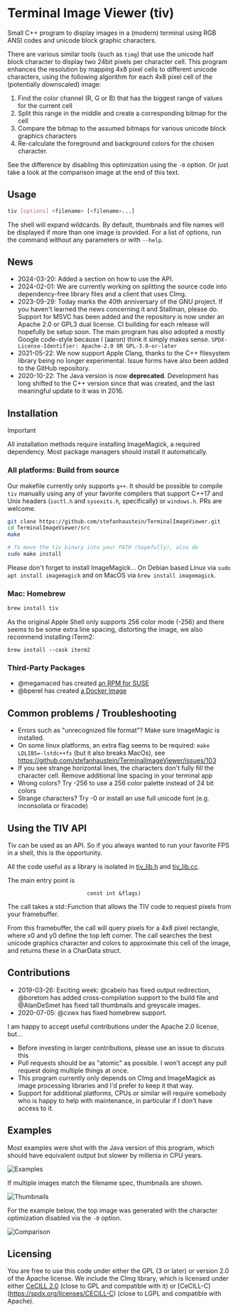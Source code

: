 # Terminal Image Viewer (tiv)

Small C++ program to display images in a (modern) terminal using RGB ANSI codes and unicode block graphic characters.

There are various similar tools (such as `timg`) that use the unicode half block character to display two 24bit pixels per character cell. This program enhances the resolution by mapping 4x8 pixel cells to different unicode characters, using the following algorithm for each 4x8 pixel cell of the (potentially downscaled) image:

1. Find the color channel (R, G or B) that has the biggest range of values for the current cell
2. Split this range in the middle and create a corresponding bitmap for the cell
3. Compare the bitmap to the assumed bitmaps for various unicode block graphics characters
4. Re-calculate the foreground and background colors for the chosen character.

See the difference by disabling this optimization using the `-0` option. Or just take a look at the comparison image at the end of this text.

## Usage

```sh
tiv [options] <filename> [<filename>...]
```

The shell will expand wildcards. By default, thumbnails and file names will be displayed if more than one image is provided. For a list of options, run the command without any parameters or with `--help`.

## News

- 2024-03-20: Added a section on how to use the API.
- 2024-02-01: We are currently working on splitting the source code into dependency-free library files and a client that uses CImg.
- 2023-09-29: Today marks the 40th anniversary of the GNU project. If you haven't learned the news concerning it and Stallman, please do. 
Support for MSVC has been added and the repository is now under an Apache 2.0 or GPL3 dual license. CI building for each release will hopefully be setup soon. The main program has also adopted a mostly Google code-style because I (aaron) think it simply makes sense.
`SPDX-License-Identifier: Apache-2.0 OR GPL-3.0-or-later`
- 2021-05-22: We now support Apple Clang, thanks to the C++ filesystem library being no longer experimental. Issue forms have also been added to the GitHub repository.
- 2020-10-22: The Java version is now **deprecated**. Development has long shifted to the C++ version since that was created, and the last meaningful update to it was in 2016.

## Installation

> [!IMPORTANT]
> All installation methods require installing ImageMagick, a required dependency. Most package managers should install it automatically.

### All platforms: Build from source

Our makefile currently only supports `g++`. It should be possible to compile `tiv` manually using any of your favorite compilers that support C++17 and Unix headers (`ioctl.h` and `sysexits.h`, specifically) or `windows.h`. PRs are welcome.

```sh
git clone https://github.com/stefanhaustein/TerminalImageViewer.git
cd TerminalImageViewer/src
make

# To move the tiv binary into your PATH (hopefully), also do
sudo make install
```

Please don't forget to install ImageMagick... On Debian based Linux via `sudo apt install imagemagick` and
on MacOS via `brew install imagemagick`.

### Mac: Homebrew


```sh
brew install tiv
```

As the original Apple Shell only supports 256 color mode (-256) and there seems to be some extra 
line spacing, distorting the image, we also recommend installing iTerm2:

```
brew install --cask iterm2
```

### Third-Party Packages

- @megamaced has created [an RPM for SUSE](https://build.opensuse.org/package/show/home:megamaced/terminalimageviewer)
- @bperel has created [a Docker image](https://hub.docker.com/r/bperel/terminalimageviewer)


## Common problems / Troubleshooting

- Errors such as "unrecognized file format"? Make sure ImageMagic is installed.
- On some linux platforms, an extra flag seems to be required: `make LDLIBS=-lstdc++fs` (but it also breaks MacOs), see  <https://github.com/stefanhaustein/TerminalImageViewer/issues/103>
- If you see strange horizontal lines, the characters don't fully fill the character cell. Remove additional line spacing in your terminal app
- Wrong colors? Try -256 to use a 256 color palette instead of 24 bit colors
- Strange characters? Try -0 or install an use full unicode font (e.g. inconsolata or firacode)

## Using the TIV API

Tiv can be used as an API. So if you always wanted to run your favorite FPS in a shell, this is the opportunity.

All the code useful as a library is isolated in [tiv_lib.h](https://github.com/stefanhaustein/TerminalImageViewer/blob/master/src/tiv_lib.h) 
and [tiv_lib.cc](https://github.com/stefanhaustein/TerminalImageViewer/blob/master/src/tiv_lib.cc).

The main entry point is 

```CharData findCharData(GetPixelFunction get_pixel, int x0, int y0,
                         const int &flags)
```

The call takes a std::Function that allows the TIV code to request pixels from your framebuffer.

From this framebuffer, the call will query pixels for a 4x8 pixel rectangle, where x0 and y0 
define the top left corner. The call searches the best unicode graphics character and colors to approximate this 
cell of the image, and returns these in a CharData struct.




## Contributions

- 2019-03-26: Exciting week: @cabelo has fixed output redirection, @boretom has added cross-compilation support to the build file and @AlanDeSmet has fixed tall thumbnails and greyscale images.
- 2020-07-05: @cxwx has fixed homebrew support.

I am happy to accept useful contributions under the Apache 2.0 license, but...

- Before investing in larger contributions, please use an issue to discuss this
- Pull requests should be as "atomic" as possible. I won't accept any pull request doing multiple things at once.
- This program currently only depends on CImg and ImageMagick as image processing libraries and I'd prefer to keep it that way.
- Support for additional platforms, CPUs or similar will require somebody who is happy to help with maintenance, in particular if I don't have access to it.

## Examples

Most examples were shot with the Java version of this program, which should have equivalent output but slower by millenia in CPU years.

![Examples](https://i.imgur.com/yWRZ3yk.png)

If multiple images match the filename spec, thumbnails are shown.

![Thumbnails](https://i.imgur.com/PTYgSqz.png)

For the example below, the top image was generated with the character optimization disabled via the `-0` option.

![Comparison](https://i.imgur.com/OzdCeh6.png)

## Licensing

You are free to use this code under either the GPL (3 or later) or version 2.0 of the Apache license. We include the CImg library, which
is licensed under either [CeCILL 2.0](https://spdx.org/licenses/CECILL-2.0.html) (close to GPL and compatible with it) or [CeCILL-C] (https://spdx.org/licenses/CECILL-C) (close to LGPL and compatible with Apache).
